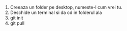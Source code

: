 1. Creeaza un folder pe desktop, numeste-l cum vrei tu.
2. Deschide un terminal si da cd in folderul ala
3. git init
4. git pull